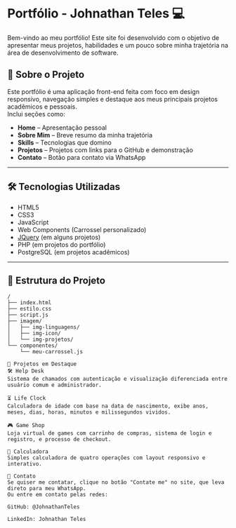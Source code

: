 # Portfólio - Johnathan Teles 💻

Bem-vindo ao meu portfólio! Este site foi desenvolvido com o objetivo de apresentar meus projetos, habilidades e um pouco sobre minha trajetória na área de desenvolvimento de software.

## 📌 Sobre o Projeto

Este portfólio é uma aplicação front-end feita com foco em design responsivo, navegação simples e destaque aos meus principais projetos acadêmicos e pessoais.  
Inclui seções como:

- **Home** – Apresentação pessoal
- **Sobre Mim** – Breve resumo da minha trajetória
- **Skills** – Tecnologias que domino
- **Projetos** – Projetos com links para o GitHub e demonstração
- **Contato** – Botão para contato via WhatsApp

---

## 🛠️ Tecnologias Utilizadas

- HTML5
- CSS3
- JavaScript
- Web Components (Carrossel personalizado)
- [JQuery](https://jquery.com/) (em alguns projetos)
- PHP (em projetos do portfólio)
- PostgreSQL (em projetos acadêmicos)

---

## 📂 Estrutura do Projeto

```plaintext
/
├── index.html
├── estilo.css
├── script.js
├── imagem/
│   ├── img-linguagens/
│   ├── img-icon/
│   └── img-projetos/
└── componentes/
    └── meu-carrossel.js 

💼 Projetos em Destaque
🛠 Help Desk
Sistema de chamados com autenticação e visualização diferenciada entre usuário comum e administrador.

⏳ Life Clock
Calculadora de idade com base na data de nascimento, exibe anos, meses, dias, horas, minutos e milissegundos vividos.

🎮 Game Shop
Loja virtual de games com carrinho de compras, sistema de login e registro, e processo de checkout.

🧮 Calculadora
Simples calculadora de quatro operações com layout responsivo e interativo.

📱 Contato
Se quiser me contatar, clique no botão "Contate me" no site, que leva direto para meu WhatsApp.
Ou entre em contato pelas redes:

GitHub: @JohnathanTeles

LinkedIn: Johnathan Teles

